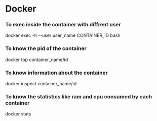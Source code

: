 # Docker

### To exec inside the container with diffrent user
docker exec -ti --user user_name CONTAINER_ID bash

### To know the pid of the container
docker top container_name/id

### To know information about the container
docker inspect container_name/id

### To know the statistics like ram and cpu consumed by each container
docker stats
